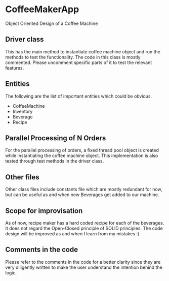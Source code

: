 # CoffeeMakerApp
Object Oriented Design of a Coffee Machine
## Driver class
This has the main method to instantiate coffee machine object and run the methods to test the functionality. The code in this class is mostly commented. Please uncomment specific parts of it  to test the relevant features.

## Entities
The following are the list of important entities which could be obvious.
- CoffeeMachine
- Inventory
- Beverage
- Recipe
## Parallel Processing of N Orders
For the parallel processing of orders, a fixed thread pool object is created while instantiating the coffee machine object. This implementation is also tested through test methods in the driver class.
## Other files
Other class files include constants file which are mostly redundant for now, but can be useful as and when new Beverages get added to our machine. 

## Scope for improvisation
As of now, recipe maker has a hard coded recipe for each of the beverages. It does not regard the Open-Closed principle of SOLID principles. The code design will be improved as and when I learn from my mistakes :) 

## Comments in the code
Please refer to the comments in the code for a better clarity since they are very diligently written to make the user understand the intention behind the logic. 
